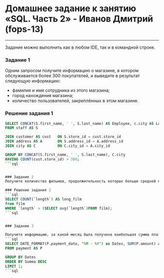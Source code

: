 # Домашнее задание к занятию «SQL. Часть 2» - Иванов Дмитрий (fops-13)

---

Задание можно выполнить как в любом IDE, так и в командной строке.

### Задание 1

Одним запросом получите информацию о магазине, в котором обслуживается более 300 покупателей, и выведите в результат следующую информацию: 
- фамилия и имя сотрудника из этого магазина;
- город нахождения магазина;
- количество пользователей, закреплённых в этом магазине.

### Решение задания 1
```sql
SELECT CONCAT(S.first_name, ' ', S.last_name) AS Employee, c.city AS Location, COUNT(cust.store_id) AS Counter_users
FROM staff AS S

JOIN customer AS cust   ON S.store_id = cust.store_id
JOIN address AS A       ON S.address_id = A.address_id 
JOIN city AS C          ON C.city_id = A.city_id 

GROUP BY CONCAT(S.first_name, ' ', S.last_name), C.city
HAVING COUNT(cust.store_id) > 300;
```sql


### Задание 2
Получите количество фильмов, продолжительность которых больше средней продолжительности всех фильмов.

### Решение задания 2
```sql
SELECT COUNT(`length`) AS long_film
from film
WHERE `length` > (SELECT avg(`length`)FROM film);
```sql


### Задание 3

Получите информацию, за какой месяц была получена наибольшая сумма платежей, и добавьте информацию по количеству аренд за этот месяц.
```sql
SELECT DATE_FORMAT(P.payment_date, "%M - %Y") as Dates, SUM(P.amount) as Summa, COUNT(P.rental_id) AS Rent
FROM payment AS P

GROUP BY Dates
ORDER BY Summa DESC
LIMIT 1;
```sql